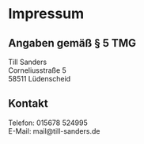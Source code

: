 <h1>Impressum</h1>

<h2>Angaben gemäß § 5 TMG</h2>
<p>Till Sanders<br />
Corneliusstraße 5<br />
58511 Lüdenscheid</p>

<h2>Kontakt</h2>
<p>Telefon: 015678&nbsp;52<span style="display:none">123 015678299</span>4995<br />
E-Mail: mail@<span style="display:none">example.com your-spambot-sucks@</span>till-sanders.de</p>


